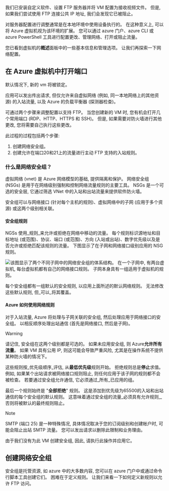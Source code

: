 我们已安装自定义软件、设置 FTP 服务器并将 VM 配置为接收视频文件。 但是, 如果我们尝试使用 FTP 连接公共 IP 地址, 我们会发现它已被阻止。 

对服务器配置进行调整通常是在本地环境中使用设备执行的。 在这种意义上, 可以将 Azure 虚拟机视为该环境的扩展。 您可以通过 azure 门户、azure CLI 或 azure PowerShell 工具进行配置更改、管理网络、打开或阻止流量。

您已看到虚拟机的**概述**面板中的一些基本信息和管理选项。 让我们再探索一下网络配置。

## <a name="opening-ports-in-azure-vms"></a>在 Azure 虚拟机中打开端口

默认情况下, 新的 vm 将被锁定。 

应用可以发出传出请求, 但仅允许来自虚拟网络 (例如, 同一本地网络上的其他资源) 的入站流量, 以及 Azure 的负载平衡器 (探测器检查)。

可通过两个步骤来调整配置以支持 FTP。 当您创建新的 VM 时, 您有机会打开几个常用端口 (RDP、HTTP、HTTPS 和 SSH)。 但是, 如果需要对防火墙进行其他更改, 您将需要自己执行这些更改。

此过程的过程包括两个步骤:

1. 创建网络安全组。
2. 创建允许在端口20和21上的流量进行主动 FTP 支持的入站规则。

### <a name="what-is-a-network-security-group"></a>什么是网络安全组？

虚拟网络 (vnet) 是 Azure 网络模型的基础, 提供隔离和保护。 网络安全组 (NSGs) 是用于在网络级别强制和控制网络流量规则的主要工具。 NSGs 是一个可选的安全层, 它通过筛选 VNet 中的入站和出站流量来提供软件防火墙。 

安全组可以与网络接口 (针对每个主机的规则)、虚拟网络中的子网 (应用于多个资源) 或这两个级别相关联。 

#### <a name="security-group-rules"></a>安全组规则

NGSs 使用_规则_来允许或拒绝在网络中移动的流量。 每个规则标识源地址和目标地址 (或范围)、协议、端口 (或范围)、方向 (入站或出站)、数字优先级以及是否允许或拒绝匹配该规则的流量。 下图显示了在子网和网络接口级别应用的 NSG 规则。

![该图显示了两个不同子网中的网络安全组的体系结构。 在一个子网中, 有两台虚拟机, 每台虚拟机都有自己的网络接口规则。  子网本身具有一组适用于虚拟机的规则。](../media/7-nsg-rules.png)

每个安全组都有一组默认的安全规则, 以应用上面所述的默认网络规则。 无法修改这些默认规则, 但_可以_将其覆盖。

#### <a name="how-azure-uses-network-rules"></a>Azure 如何使用网络规则

对于入站流量, Azure 将处理与子网关联的安全组, 然后处理应用于网络接口的安全组。 以相反顺序处理出站通信 (首先是网络接口, 然后是子网)。

> [!WARNING]
> 请记住, 安全组在这两个级别都是可选的。 如果未应用安全组, 则 Azure**允许所有流量**。 如果 VM 具有公用 IP, 则这可能会导致严重风险, 尤其是在操作系统不提供某种防火墙的情况下。

这些规则按_优先级顺序_评估, 从**最低优先级**规则开始。 拒绝规则总是**停止**求值。 例如, 如果某个出站请求被网络接口规则阻止, 则任何应用于该子网的规则都不会被检查。 若要通过安全组允许通信, 它必须通过_所有_已应用的组。

最后一个规则始终是 "**全部拒绝**" 规则。 这是添加到优先级为65500的入站和出站通信的每个安全组的默认规则。 这意味着通过安全组的流量_必须具有允许规则,_ 否则将被默认的最终规则阻止。

> [!NOTE]
> SMTP (端口 25) 是一种特殊情况, 具体情况取决于您的订阅级别和创建帐户时, 可能会阻止出站 SMTP 流量。 您可以发出请求以删除此限制和业务理由。

由于我们没有为此 VM 创建安全组, 因此, 请执行此操作并应用它。

## <a name="creating-network-security-groups"></a>创建网络安全组

安全组是托管资源, 如 azure 中的大多数内容, 您可以在 azure 门户中或通过命令行脚本工具创建它们。 困难在于定义规则。 让我们来看一下如何定义新规则以允许 FTP 访问。